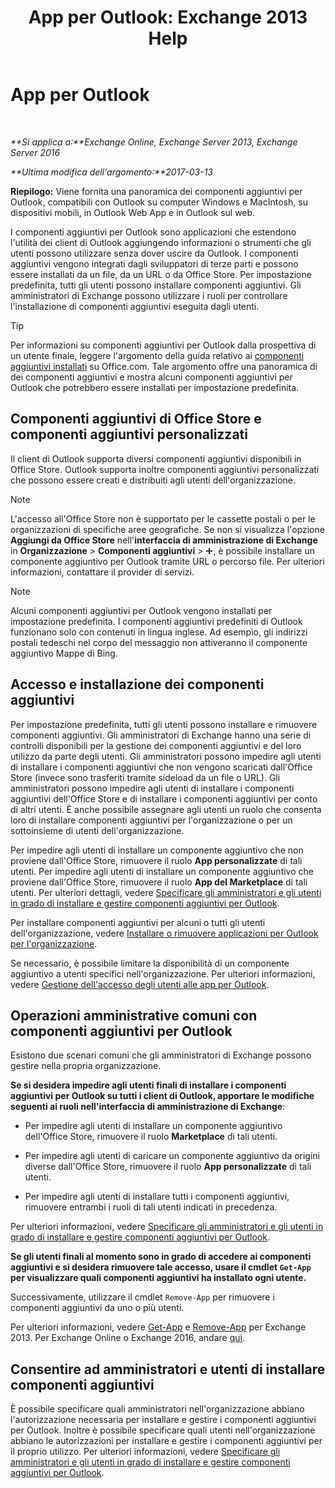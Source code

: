 ﻿---
title: 'App per Outlook: Exchange 2013 Help'
TOCTitle: App per Outlook
ms:assetid: 28b6f2a1-a235-4023-b561-6fd304962775
ms:mtpsurl: https://technet.microsoft.com/it-it/library/JJ943753(v=EXCHG.150)
ms:contentKeyID: 52063038
ms.date: 05/05/2018
mtps_version: v=EXCHG.150
ms.translationtype: HT
---

# App per Outlook

 

_**Si applica a:**Exchange Online, Exchange Server 2013, Exchange Server 2016_

_**Ultima modifica dell'argomento:**2017-03-13_

**Riepilogo:** Viene fornita una panoramica dei componenti aggiuntivi per Outlook, compatibili con Outlook su computer Windows e MacIntosh, su dispositivi mobili, in Outlook Web App e in Outlook sul web.

I componenti aggiuntivi per Outlook sono applicazioni che estendono l'utilità dei client di Outlook aggiungendo informazioni o strumenti che gli utenti possono utilizzare senza dover uscire da Outlook. I componenti aggiuntivi vengono integrati dagli sviluppatori di terze parti e possono essere installati da un file, da un URL o da Office Store. Per impostazione predefinita, tutti gli utenti possono installare componenti aggiuntivi. Gli amministratori di Exchange possono utilizzare i ruoli per controllare l'installazione di componenti aggiuntivi eseguita dagli utenti.


> [!TIP]
> Per informazioni su componenti aggiuntivi per Outlook dalla prospettiva di un utente finale, leggere l'argomento della guida relativo ai <A href="https://go.microsoft.com/fwlink/p/?linkid=282387">componenti aggiuntivi installati</A> su Office.com. Tale argomento offre una panoramica di dei componenti aggiuntivi e mostra alcuni componenti aggiuntivi per Outlook che potrebbero essere installati per impostazione predefinita.



## Componenti aggiuntivi di Office Store e componenti aggiuntivi personalizzati

Il client di Outlook supporta diversi componenti aggiuntivi disponibili in Office Store. Outlook supporta inoltre componenti aggiuntivi personalizzati che possono essere creati e distribuiti agli utenti dell'organizzazione.


> [!NOTE]
> L'accesso all'Office Store non è supportato per le cassette postali o per le organizzazioni di specifiche aree geografiche. Se non si visualizza l'opzione <STRONG>Aggiungi da Office Store</STRONG> nell'<STRONG>interfaccia di amministrazione di Exchange</STRONG> in <STRONG>Organizzazione</STRONG> &gt; <STRONG>Componenti aggiuntivi</STRONG> &gt; <IMG title="Icona Aggiungi" alt="Icona Aggiungi" src="images/JJ218640.c1e75329-d6d7-4073-a27d-498590bbb558(EXCHG.150).gif">, è possibile installare un componente aggiuntivo per Outlook tramite URL o percorso file. Per ulteriori informazioni, contattare il provider di servizi.




> [!NOTE]
> Alcuni componenti aggiuntivi per Outlook vengono installati per impostazione predefinita. I componenti aggiuntivi predefiniti di Outlook funzionano solo con contenuti in lingua inglese. Ad esempio, gli indirizzi postali tedeschi nel corpo del messaggio non attiveranno il componente aggiuntivo Mappe di Bing.



## Accesso e installazione dei componenti aggiuntivi

Per impostazione predefinita, tutti gli utenti possono installare e rimuovere componenti aggiuntivi. Gli amministratori di Exchange hanno una serie di controlli disponibili per la gestione dei componenti aggiuntivi e del loro utilizzo da parte degli utenti. Gli amministratori possono impedire agli utenti di installare i componenti aggiuntivi che non vengono scaricati dall'Office Store (invece sono trasferiti tramite sideload da un file o URL). Gli amministratori possono impedire agli utenti di installare i componenti aggiuntivi dell'Office Store e di installare i componenti aggiuntivi per conto di altri utenti. È anche possibile assegnare agli utenti un ruolo che consenta loro di installare componenti aggiuntivi per l'organizzazione o per un sottoinsieme di utenti dell'organizzazione.

Per impedire agli utenti di installare un componente aggiuntivo che non proviene dall'Office Store, rimuovere il ruolo **App personalizzate** di tali utenti. Per impedire agli utenti di installare un componente aggiuntivo che proviene dall'Office Store, rimuovere il ruolo **App del Marketplace** di tali utenti. Per ulteriori dettagli, vedere [Specificare gli amministratori e gli utenti in grado di installare e gestire componenti aggiuntivi per Outlook](specify-the-administrators-and-users-who-can-install-and-manage-add-ins-for-outlook-exchange-2013-help.md).

Per installare componenti aggiuntivi per alcuni o tutti gli utenti dell'organizzazione, vedere [Installare o rimuovere applicazioni per Outlook per l'organizzazione](install-or-remove-add-ins-for-outlook-for-your-organization-exchange-2013-help.md).

Se necessario, è possibile limitare la disponibilità di un componente aggiuntivo a utenti specifici nell'organizzazione. Per ulteriori informazioni, vedere [Gestione dell'accesso degli utenti alle app per Outlook](manage-user-access-to-add-ins-for-outlook-exchange-online-help.md).

## Operazioni amministrative comuni con componenti aggiuntivi per Outlook

Esistono due scenari comuni che gli amministratori di Exchange possono gestire nella propria organizzazione.

**Se si desidera impedire agli utenti finali di installare i componenti aggiuntivi per Outlook su tutti i client di Outlook, apportare le modifiche seguenti ai ruoli nell'interfaccia di amministrazione di Exchange**:

  - Per impedire agli utenti di installare un componente aggiuntivo dell'Office Store, rimuovere il ruolo **Marketplace** di tali utenti.

  - Per impedire agli utenti di caricare un componente aggiuntivo da origini diverse dall'Office Store, rimuovere il ruolo **App personalizzate** di tali utenti.

  - Per impedire agli utenti di installare tutti i componenti aggiuntivi, rimuovere entrambi i ruoli di tali utenti indicati in precedenza.

Per ulteriori informazioni, vedere [Specificare gli amministratori e gli utenti in grado di installare e gestire componenti aggiuntivi per Outlook](specify-the-administrators-and-users-who-can-install-and-manage-add-ins-for-outlook-exchange-2013-help.md).

**Se gli utenti finali al momento sono in grado di accedere ai componenti aggiuntivi e si desidera rimuovere tale accesso, usare il cmdlet `Get-App` per visualizzare quali componenti aggiuntivi ha installato ogni utente.**

Successivamente, utilizzare il cmdlet `Remove-App` per rimuovere i componenti aggiuntivi da uno o più utenti. 

Per ulteriori informazioni, vedere [Get-App](https://technet.microsoft.com/it-it/library/jj218673\(v=exchg.150\)) e [Remove-App](https://technet.microsoft.com/it-it/library/jj218709\(v=exchg.150\)) per Exchange 2013. Per Exchange Online o Exchange 2016, andare [qui](https://go.microsoft.com/fwlink/p/?linkid=844721).

## Consentire ad amministratori e utenti di installare componenti aggiuntivi

È possibile specificare quali amministratori nell'organizzazione abbiano l'autorizzazione necessaria per installare e gestire i componenti aggiuntivi per Outlook. Inoltre è possibile specificare quali utenti nell'organizzazione abbiano le autorizzazioni per installare e gestire i componenti aggiuntivi per il proprio utilizzo. Per ulteriori informazioni, vedere [Specificare gli amministratori e gli utenti in grado di installare e gestire componenti aggiuntivi per Outlook](specify-the-administrators-and-users-who-can-install-and-manage-add-ins-for-outlook-exchange-2013-help.md).

